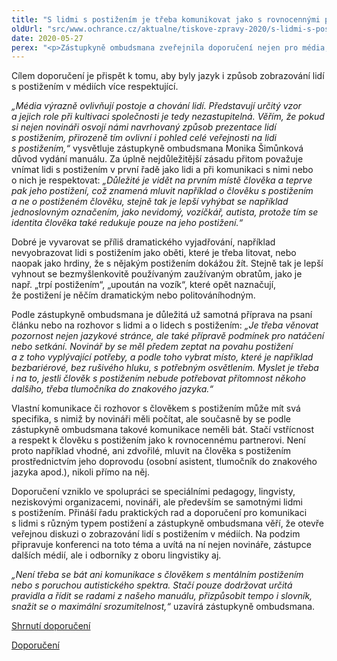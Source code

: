 ```yaml
---
title: "S lidmi s postižením je třeba komunikovat jako s rovnocennými partnery"
oldUrl: "src/www.ochrance.cz/aktualne/tiskove-zpravy-2020/s-lidmi-s-postizenim-je-treba-komunikovat-jako-s-rovnocennymi-partnery"
date: 2020-05-27
perex: "<p>Zástupkyně ombudsmana zveřejnila doporučení nejen pro média, jak mluvit a psát o lidech s postižením a jak s nimi komunikovat. S lidmi s postižením je podle ní třeba mluvit jako s rovnocennými partnery, přizpůsobit podmínky i způsob vedení rozhovoru konkrétnímu člověku s postižením.</p>"
---
```


<!-- imported from the old website -->

<p>Cílem doporučení je přispět k tomu, aby byly jazyk i způsob zobrazování lidí s postižením v médiích více respektující. </p> <p><i>„Média výrazně ovlivňují postoje a chování lidí. Představují určitý vzor a jejich role při kultivaci společnosti je tedy nezastupitelná. Věřím, že pokud si nejen novináři osvojí námi navrhovaný způsob prezentace lidí s postižením, přirozeně tím ovlivní i pohled celé veřejnosti na lidi s postižením,“</i> vysvětluje zástupkyně ombudsmana Monika Šimůnková důvod vydání manuálu. Za úplně nejdůležitější zásadu přitom považuje vnímat lidi s postižením v první řadě jako lidi a při komunikaci s nimi nebo o nich je respektovat: <i>„Důležité je vidět na prvním místě člověka a teprve pak jeho postižení, což znamená mluvit například o člověku s postižením a ne o postiženém člověku, stejně tak je lepší vyhýbat se například jednoslovným označením, jako nevidomý, vozíčkář, autista, protože tím se identita člověka také redukuje pouze na jeho postižení.“</i></p> <p>Dobré je vyvarovat se příliš dramatického vyjadřování, například nevyobrazovat lidi s postižením jako oběti, které je třeba litovat, nebo naopak jako hrdiny, že s nějakým postižením dokážou žít. Stejně tak je lepší vyhnout se bezmyšlenkovitě používaným zaužívaným obratům, jako je např. „trpí postižením“, „upoután na vozík“, které opět naznačují, že postižení je něčím dramatickým nebo politováníhodným.</p> <p>Podle zástupkyně ombudsmana je důležitá už samotná příprava na psaní článku nebo na rozhovor s lidmi a o lidech s postižením: <i>„Je třeba věnovat pozornost nejen jazykové stránce, ale také přípravě podmínek pro natáčení nebo setkání. Novinář by se měl předem zeptat na povahu postižení a z toho vyplývající potřeby, a podle toho vybrat místo, které je například bezbariérové, bez rušivého hluku, s potřebným osvětlením. Myslet je třeba i na to, jestli člověk s postižením nebude potřebovat přítomnost někoho dalšího, třeba tlumočníka do znakového jazyka.“</i></p> <p>Vlastní komunikace či rozhovor s člověkem s postižením může mít svá specifika, s nimiž by novináři měli počítat, ale současně by se podle zástupkyně ombudsmana takové komunikace neměli bát. Stačí vstřícnost a respekt k člověku s postižením jako k rovnocennému partnerovi. Není proto například vhodné, ani zdvořilé, mluvit na člověka s postižením prostřednictvím jeho doprovodu (osobní asistent, tlumočník do znakového jazyka apod.), nikoli přímo na něj.</p> <p>Doporučení vzniklo ve spolupráci se speciálními pedagogy, lingvisty, neziskovými organizacemi, novináři, ale především se samotnými lidmi s postižením. Přináší řadu praktických rad a doporučení pro komunikaci s lidmi s různým typem postižení a zástupkyně ombudsmana věří, že otevře veřejnou diskuzi o zobrazování lidí s postižením v médiích. Na podzim připravuje konferenci na toto téma a uvítá na ní nejen novináře, zástupce dalších médií, ale i odborníky z oboru lingvistiky aj.</p> <p><i>„Není třeba se bát ani komunikace s člověkem s mentálním postižením nebo s poruchou autistického spektra. Stačí pouze dodržovat určitá pravidla a řídit se radami z našeho manuálu, přizpůsobit tempo i slovník, snažit se o maximální srozumitelnost,“</i> uzavírá zástupkyně ombudsmana.</p><p><a href="https://www.ochrance.cz/fileadmin/user_upload/CRPD/Doporuceni/6-2020_doporuceni_media-letak.pdf" target="_blank">Shrnutí doporučení</a></p><p><a href="https://www.ochrance.cz/fileadmin/user_upload/CRPD/Doporuceni/6-2020_doporuceni_media.pdf" target="_blank">Doporučení</a></p>
